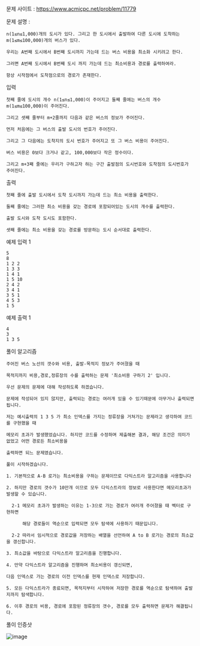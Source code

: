 문제 사이트 : https://www.acmicpc.net/problem/11779

문제 설명 :

    n(1≤n≤1,000)개의 도시가 있다. 그리고 한 도시에서 출발하여 다른 도시에 도착하는 m(1≤m≤100,000)개의 버스가 있다. 
    
    우리는 A번째 도시에서 B번째 도시까지 가는데 드는 버스 비용을 최소화 시키려고 한다. 
    
    그러면 A번째 도시에서 B번째 도시 까지 가는데 드는 최소비용과 경로를 출력하여라. 
    
    항상 시작점에서 도착점으로의 경로가 존재한다.

입력

    첫째 줄에 도시의 개수 n(1≤n≤1,000)이 주어지고 둘째 줄에는 버스의 개수 m(1≤m≤100,000)이 주어진다. 
    
    그리고 셋째 줄부터 m+2줄까지 다음과 같은 버스의 정보가 주어진다. 
    
    먼저 처음에는 그 버스의 출발 도시의 번호가 주어진다. 
    
    그리고 그 다음에는 도착지의 도시 번호가 주어지고 또 그 버스 비용이 주어진다. 
    
    버스 비용은 0보다 크거나 같고, 100,000보다 작은 정수이다.

    그리고 m+3째 줄에는 우리가 구하고자 하는 구간 출발점의 도시번호와 도착점의 도시번호가 주어진다.

출력

    첫째 줄에 출발 도시에서 도착 도시까지 가는데 드는 최소 비용을 출력한다.

    둘째 줄에는 그러한 최소 비용을 갖는 경로에 포함되어있는 도시의 개수를 출력한다.
    
    출발 도시와 도착 도시도 포함한다.

    셋째 줄에는 최소 비용을 갖는 경로를 방문하는 도시 순서대로 출력한다.

예제 입력 1 

    5
    8
    1 2 2
    1 3 3
    1 4 1
    1 5 10
    2 4 2
    3 4 1
    3 5 1
    4 5 3
    1 5

예제 출력 1 

    4
    3
    1 3 5
    
풀이 알고리즘 

    주어진 버스 노선의 갯수와 비용, 출발-목적지 정보가 주어졌을 때
    
    목적지까지 비용,경로,정류장의 수를 출력하는 문제 '최소비용 구하기 2' 입니다.
    
    우선 문제의 문제에 대해 작성하도록 하겠습니다.
    
    문제에 작성되어 있지 않지만, 출력되는 경로는 여러개 있을 수 있기때문에 아무거나 출력되면 됩니다.
    
    저는 예시출력의 1 3 5 가 최소 인덱스를 가지는 정류장을 거쳐가는 문제라고 생각하여 코드를 구현했을 때
    
    메모리 초과가 발생했었습니다. 하지만 코드를 수정하며 제출해본 결과, 해당 조건은 의미가 없었고 어떤 경로든 최소비용을
    
    출력하면 되느 문제였습니다.
    
    풀이 시작하겠습니다.
    
    1. 기본적으로 A-B 로가는 최소비용을 구하는 문제이므로 다익스트라 알고리즘을 사용합니다
    
    2. 하지만 경로의 갯수가 10만개 이므로 모두 다익스트라의 정보로 사용한다면 메모리초과가 발생할 수 있습니다.
    
      2-1 메모리 초과가 발생하는 이유는 1-3으로 가는 경로가 여러개 주어졌을 때 벡터로 구현하면
    
          해당 경로들이 역순으로 입력되면 모두 탐색에 사용하기 때문입니다.
       
      2-2 따라서 임시적으로 경로값을 저장하는 배열을 선언하여 A to B 로가는 경로의 최소값을 갱신합니다.
      
    3. 최소값을 바탕으로 다익스트라 알고리즘을 진행합니다.
    
    4. 만약 다익스트라 알고리즘을 진행하며 최소비용이 갱신되면, 
    
    다음 인덱스로 가는 경로의 이전 인덱스를 현재 인덱스로 저장합니다.
    
    5. 모든 다익스트라가 종료되면, 목적지부터 시작하여 저장한 경로를 역순으로 탐색하여 출발지까지 탐색합니다.
    
    6. 이후 경로의 비용, 경로에 포함된 정류장의 갯수, 경로를 모두 출력하면 문제가 해결됩니다.
    
    
풀이 인증샷

![image](https://github.com/HHyoS/Algorithm/assets/57944215/8043c840-7b73-4dc6-950b-03fbe1d68ed5)

    
